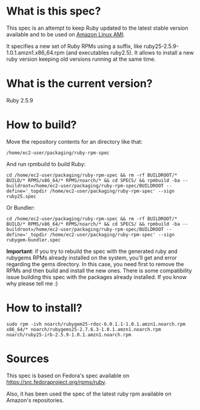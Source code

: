 # What is this spec?

This spec is an attempt to keep Ruby updated to the latest stable version available and to be used on [Amazon Linux AMI](https://aws.amazon.com/amazon-linux-ami/).

It specifies a new set of Ruby RPMs using a suffix, like ruby25-2.5.9-1.0.1.amzn1.x86_64.rpm (and executables ruby2.5). It allows to install a new ruby version keeping old versions running at the same time.

# What is the current version?

Ruby 2.5.9

# How to build?

Move the repository contents for an directory like that:

    /home/ec2-user/packaging/ruby-rpm-spec

And run rpmbuild to build Ruby:

    cd /home/ec2-user/packaging/ruby-rpm-spec && rm -rf BUILDROOT/* BUILD/* RPMS/x86_64/* RPMS/noarch/* && cd SPECS/ && rpmbuild -ba --buildroot=/home/ec2-user/packaging/ruby-rpm-spec/BUILDROOT --define='_topdir /home/ec2-user/packaging/ruby-rpm-spec' --sign ruby25.spec

Or Bundler:

    cd /home/ec2-user/packaging/ruby-rpm-spec && rm -rf BUILDROOT/* BUILD/* RPMS/x86_64/* RPMS/noarch/* && cd SPECS/ && rpmbuild -ba --buildroot=/home/ec2-user/packaging/ruby-rpm-spec/BUILDROOT --define='_topdir /home/ec2-user/packaging/ruby-rpm-spec' --sign rubygem-bundler.spec  

**Important**: if you try to rebuild the spec with the generated ruby and rubygems RPMs already installed on the system, you'll get and error regarding the gems directory. In this case, you need first to remove the RPMs and then build and install the new ones. There is some compatibility issue building this spec with the packages already installed. If you know why please tell me :)

# How to install?

    sudo rpm -ivh noarch/rubygem25-rdoc-6.0.1.1-1.0.1.amzn1.noarch.rpm x86_64/* noarch/rubygems25-2.7.6.3-1.0.1.amzn1.noarch.rpm noarch/ruby25-irb-2.5.9-1.0.1.amzn1.noarch.rpm

# Sources

This spec is based on Fedora's spec available on https://src.fedoraproject.org/rpms/ruby.

Also, it has been used the spec of the latest ruby rpm available on Amazon's repositories.
